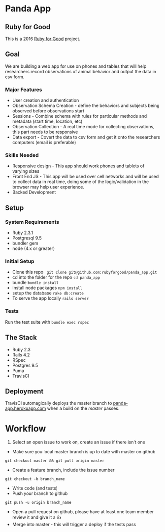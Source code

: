 # Panda App

## Ruby for Good
This is a 2016 [Ruby for Good](http://rubyforgood.org/) project.
## Goal
We are building a web app for use on phones and tables that will help researchers record observations of animal behavior and output the data in csv form.
### Major Features
- User creation and authentication
- Observation Schema Creation - define the behaviors and subjects being observed before observations start
- Sessions - Combine schema with rules for particular methods and metadata (start time, location, etc)
- Observation Collection - A real time mode for collecting observations, this part needs to be responsive
- Data export - Covert the data to csv form and get it onto the researchers computers (email is preferable)

### Skills Needed
- Responsive design - This app should work phones and tablets of varying sizes
- Front End JS - This app will be used over cell networks and will be used to collect data in real time, doing some of the logic/validation in the browser may help user experience.
- Backed Development


## Setup

### System Requirements
- Ruby 2.3.1
- Postgresql 9.5
- bundler gem
- node (4.x or greater)

### Initial Setup
- Clone this repo
` git clone git@github.com:rubyforgood/panda_app.git`
- cd into the folder for the repo `cd panda_app`
- bundle `bundle install`
- install node packages `npm install`
- setup the database `rake db:create`
- To serve the app locally `rails server`

### Tests
 Run the test suite with `bundle exec rspec`

## The Stack
- Ruby 2.3
- Rails 4.2
- RSpec
- Postgres 9.5
- Puma
- TravisCI


## Deployment
TravisCI automagically deploys the master branch to [panda-app.herokuapp.com](panda-app.herokuapp.com) when a build on the *master* passes.

# Workflow

1.  Select an open issue to work on, create an issue if there isn't one
- Make sure you local master branch is up to date with master on github
```
git checkout master && git pull origin master
```
- Create a feature branch, include the issue number
```
git checkout -b branch_name
```
- Write code (and tests)
- Push your branch to github
```
git push -u origin branch_name
```
- Open a pull request on github, please have at least one team member review it and give it a :thumbsup:
- Merge into master - this will trigger a deploy if the tests pass
